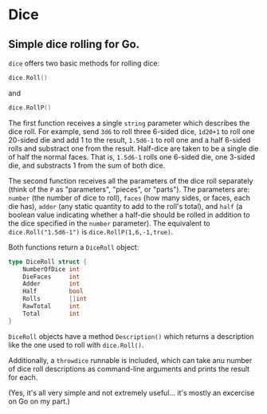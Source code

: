 # Dice
## Simple dice rolling for Go.

`dice` offers two basic methods for rolling dice:
```go
dice.Roll()
```
and
```go
dice.RollP()
```    
The first function receives a single `string` parameter which describes the dice roll.  For example, send `3d6` to roll three 6-sided dice, `1d20+1` to roll one 20-sided die and add 1 to the result, `1.5d6-1` to roll one and a half 6-sided rolls and substract one from the result.  Half-dice are taken to be a single die of half the normal faces.  That is, `1.5d6-1` rolls one 6-sided die, one 3-sided die, and substracts 1 from the sum of both dice.

The second function receives all the parameters of the dice roll separately (think of the `P` as "parameters", "pieces", or "parts").  The parameters are: `number` (the number of dice to roll), `faces` (how many sides, or faces, each die has), `adder` (any static quantity to add to the roll's total), and `half` (a boolean value indicating whether a half-die should be rolled in addition to the dice specified in the `number` parameter).  The equivalent to `dice.Roll("1.5d6-1")` is `dice.RollP(1,6,-1,true)`.

Both functions return a `DiceRoll` object:
```go
type DiceRoll struct {
    NumberOfDice int
    DieFaces     int
    Adder        int
    Half         bool
    Rolls        []int
    RawTotal     int
    Total        int
}
```    
`DiceRoll` objects have a method `Description()` which returns a description like the one used to roll with `dice.Roll()`.

Additionally, a `throwdice` runnable is included, which can take anu number of dice roll descriptions as command-line arguments and prints the result for each.

(Yes, it's all very simple and not extremely useful... it's mostly an excercise on Go on my part.)
